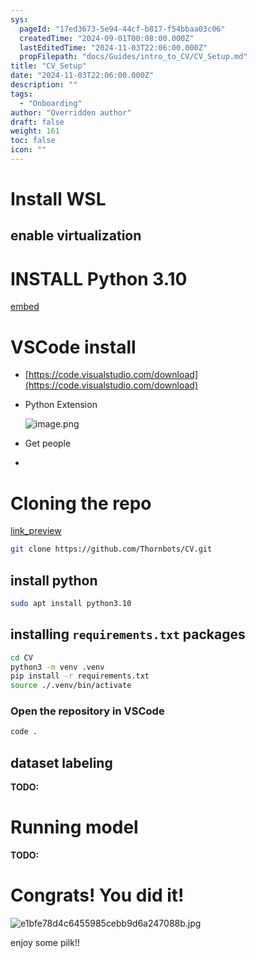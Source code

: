```yaml
---
sys:
  pageId: "17ed3673-5e94-44cf-b817-f54bbaa03c06"
  createdTime: "2024-09-01T00:08:00.000Z"
  lastEditedTime: "2024-11-03T22:06:00.000Z"
  propFilepath: "docs/Guides/intro_to_CV/CV_Setup.md"
title: "CV_Setup"
date: "2024-11-03T22:06:00.000Z"
description: ""
tags:
  - "Onboarding"
author: "Overridden author"
draft: false
weight: 161
toc: false
icon: ""
---
```


# Install WSL

## enable virtualization

# INSTALL Python 3.10

[embed](https://www.rose-hulman.edu/class/csse/csse132/2425a/labs/prelab1-wsl2.html)

# VSCode install

- [https://code.visualstudio.com/download](https://code.visualstudio.com/download)
- Python Extension

	![image.png](https://prod-files-secure.s3.us-west-2.amazonaws.com/d518164a-d88e-44d1-a4ee-3adb3bd8bce0/d82b6650-a5e4-4d3c-b8c9-93d817dae00e/image.png?X-Amz-Algorithm=AWS4-HMAC-SHA256&X-Amz-Content-Sha256=UNSIGNED-PAYLOAD&X-Amz-Credential=ASIAZI2LB4667SCB2TKP%2F20250227%2Fus-west-2%2Fs3%2Faws4_request&X-Amz-Date=20250227T100857Z&X-Amz-Expires=3600&X-Amz-Security-Token=IQoJb3JpZ2luX2VjEDkaCXVzLXdlc3QtMiJIMEYCIQD70wi%2FPpFiEBMEmduS2WO3Me4CLR5gtUs6qkDT0eXwhQIhALJk1TkCIUi4k0vCCGDcDMhJwKRvhioccPXbakT7ngweKv8DCHIQABoMNjM3NDIzMTgzODA1Igz4mIcAKyANk57FUTsq3AMVxSrdfYxCX%2FM%2BArPv1tWfQd%2Fq3pi3eA3LwTWpydJxdBfZL3XaRbJ7uFIm36OWcXTXJSBIlmzcKldlklmsAUZT01jA4YU%2BfQhK4fanOiMiS45Ri975VrDyeQ4L3%2BF36ehVwnwALt5MwKaFcFu0qi%2BjBDOyZf50987rk3Y%2BBA04J%2BI%2Fv6W2u7EltPgfKJ1LhoW7cAWYEk4U%2F2Hgmy%2F%2B6kbTuRne9aC5%2Bc4LonvNjJJQ%2B4SuxN83tqLGTGM1azuZg7fEGwcMBUxn3Jhrov5UGYbaH0%2Fl7At%2B6ZllT0mf%2F1Sd6pZhE%2FmO2SzBOTiJxSKKqFPAI3t3mLCfdqTRh07rEpwsYPkHnkWXiLKhpSAMJUr2NlGC%2Fuu2WZBop8UsnEoq%2F3C%2BAxjFwnzJYa8s%2FhyHnHAJ2A%2B2m4NjAZGaDZ8h2rvwK42iA%2BH%2Fm9VeALEUbcyd5r2QlZdfDE5t5sXjKpv0h3ix%2BVAHwNf86D4GqlvO3ZoNYi1EPkqnpK9OujMW5HWuY4TFhJuHE%2FvxMKWMsg2XMZDPwDbgHaNlnh1uksFywHaAah9VlQaQArZWrVGQstIb4L%2BKS%2F66Gn96%2FRz1FISRS6FsWj11tVG2Sp66%2BA4Ma5p%2FdPxfiIShLPhGY0h1KDCN0oC%2BBjqkAaxBOGfswYr1xh3k%2BRx0K2yt3Z0TFSBpJIUaQw3TBqAdX9Z6DXKpOGZHrhMbmwFPhZWxt%2B6ytTEGGst26t1diqjWz4Y5DUvQ4nJjVuLixfzE4wJKg5OUXAtt%2FWHYOImcmtMQKjoCpbwxU1cQthtXsfdDBqhibaGBpIoV%2Bz3UIDrnRIiyhkWaJykKllREr9KawND1mFwDiFSeotvg%2FbUY5Q%2Bo%2B49s&X-Amz-Signature=dd36f2dbf800fc91971448a5863059b3aba3ebcb59cda95c0736920bcf1da2e3&X-Amz-SignedHeaders=host&x-id=GetObject)
- Get people
- 

# Cloning the repo

[link_preview](https://github.com/Thornbots/CV/)

```bash
git clone https://github.com/Thornbots/CV.git
```

## install python

```bash
sudo apt install python3.10
```

## installing `requirements.txt` packages

```bash
cd CV
python3 -m venv .venv
pip install -r requirements.txt
source ./.venv/bin/activate
```

### Open the repository in VSCode

```bash
code .
```

## dataset labeling  

**TODO:**

# Running model

**TODO:**

# Congrats! You did it!

![e1bfe78d4c6455985cebb9d6a247088b.jpg](https://prod-files-secure.s3.us-west-2.amazonaws.com/d518164a-d88e-44d1-a4ee-3adb3bd8bce0/7d1ce04e-65d6-40c8-814d-754280e9515a/e1bfe78d4c6455985cebb9d6a247088b.jpg?X-Amz-Algorithm=AWS4-HMAC-SHA256&X-Amz-Content-Sha256=UNSIGNED-PAYLOAD&X-Amz-Credential=ASIAZI2LB4666M4F7MS2%2F20250227%2Fus-west-2%2Fs3%2Faws4_request&X-Amz-Date=20250227T100853Z&X-Amz-Expires=3600&X-Amz-Security-Token=IQoJb3JpZ2luX2VjEDkaCXVzLXdlc3QtMiJHMEUCIExQynLrt6VdqksxxBREtAUFV3DVqM7XESlYmb6KAvH%2FAiEA8gIH4o3%2BE%2BUH39SwvcjQ7SDh1hVxnmWiQOMYuibrbvEq%2FwMIchAAGgw2Mzc0MjMxODM4MDUiDEgw%2BPX27ELfrXObgircA%2FeMOwl4q7Ep1E0PcTd6gGdFUiJtBEy4cJT10on2LPO7Qnf%2BOwde6OwhKuwpNvKGBCWfYqseu5oaJkTu0k%2B0ldXFwz3AwtnggXCwb2FhZr8LuGRNpNHzG1jiw77xnpQfgc%2BRnVVnk8vFQwTKaBF4mLmRnxgvyexetIWpcOsrxZVaoKqj4WbiDjo%2FQ9elCW8%2B3TSQqUHpUdk10UkH7eRZqBZl2LLlKdjAPturBRgN6%2FO2cDq%2BLgomxTaU7p7qAiIa%2Fu8vNGm6TCt5yUlCWfCLv%2FxATLRYbabgaQkzlVpfGLItfYOTAY8XNaazn96Pi6dnw5nrZvmH5lUWnLGYi1tGgad2nunkjDEvxbQBGUx%2FjW9XYzBd42luw3BGz2e8vDz6Ef%2F0H1pQBe5LnxSzalPz8Ay3R9nVIFLyUd58z3pAh%2FueLrjVMaQYNoVnVugzCfQR2cYdaI1%2FKRHGZu6RWfED%2B3IVci3iUQKaZ8UGxQfe51b6h%2FfF8lJBJwJ5v%2BzZwXrSR3%2Bv1gt3VlNbvo4whteXktiKeQewtFIA%2FEcy95FAVwuu7GLrJvK0DZEQEPgVV%2FjOGn8XoTGeQ860QpB2zQsCAywXhogxX3Nj3UYsQ7pc9riyT%2FCLE9Q6uWau9Y7GMLHQgL4GOqUBKxLM4ceZLou5rl%2BDRBgiEN5AeaF0iSbMYwb3bIBtSbujsrwlQfyCrxJ8sww%2BR4AL7c58P6IeW6sXR9QK6Km2aXPjr2nOby%2Be6NN5Nj%2FN6327vQnPGokXmZJIQGn3M1ZGr8EGmAJSdPikn%2FDPp%2Ff95TZyveOBJb9r6ajGeVSBO25hEZNgSMqNu7luGVYPIGSqljrIWk53M4A0kywYvM5k0Cjn%2Bnz8&X-Amz-Signature=a698832359e9ee073cd77c89d66291ce46a42c5b10f32fc3bcdce3de0f10d91a&X-Amz-SignedHeaders=host&x-id=GetObject)

enjoy some pilk!!
